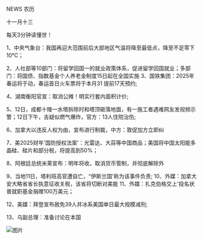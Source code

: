 NEWS 农历

十一月十三

每天3分钟读懂世！

1、中央气象台：我国再迎大范围前后大部地区气温将降至最低点，降至不足零下10℃；

2、人社部等10部门：将留学回国一的就业政策体系，促进留学回国就业；多部门：将国债、指数基金个人养老金制度15日起在全国实施 3、国铁集团：2025年春运将于动，春运首日火车票将于本月31 提前17天预约;

4、湖南衡阳官宣：取消公摊！明实行套内面积计价;

5、12日，成都十陵一水塔拆除时和塔顶砸落地面，有一施工者遇难网友发视频示警；12日下午，吉疑似燃气爆炸，官方：13人住院治伤;

6、加拿大以违反人权为由，宣布进行制裁，中方：敦促加方立即纠

7、美2025财年'国防授权法案'：光雷达、大蒜等中国商品；美国将中国太阳能多晶硅、硅片和部分税，将提高到50%；

8、阿根廷总统米莱宣布：明年将收，取消货币管制，并彻底解除外

9、当地11日，塔利班高官遭自亡，“伊斯兰国'称为该事件负责; 10、外媒：加拿大安大略省省长执意征收关税，该省将切断对美能 11、外媒：扎克伯格交上'投名状普就职基金捐赠100万美元；

12、美媒：拜登宣布赦免39人并冰系美国单日最大规模减刑;

13、乌副总理：准备讨论在本国

![图片](https://api.03c3.cn/api/zb)
